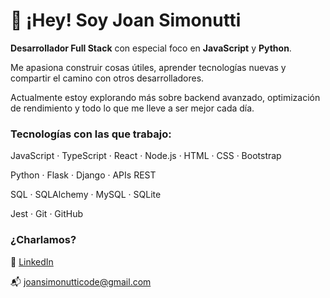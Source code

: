<!-- 🌌 Joan Simonutti's GitHub README -->

<!-- Decoración opcional tipo ASCII -->
<!-- Podés agregar emojis, arte ASCII o dejarlo minimalista -->

# 👋 ¡Hey! Soy Joan Simonutti

**Desarrollador Full Stack** con especial foco en **JavaScript** y **Python**.  

Me apasiona construir cosas útiles, aprender tecnologías nuevas y compartir el camino con otros desarrolladores.

Actualmente estoy explorando más sobre backend avanzado, optimización de rendimiento y todo lo que me lleve a ser mejor cada día.

### Tecnologías con las que trabajo:

JavaScript · TypeScript · React · Node.js · HTML · CSS · Bootstrap

Python · Flask · Django · APIs REST

SQL · SQLAlchemy · MySQL · SQLite

Jest · Git · GitHub

### ¿Charlamos?

📎 [LinkedIn](https://www.linkedin.com/in/joansimonutti/)  

📬 joansimonutticode@gmail.com

